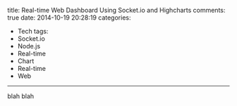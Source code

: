 title: Real-time Web Dashboard Using Socket.io and Highcharts
comments: true
date: 2014-10-19 20:28:19
categories:
- Tech
tags:
- Socket.io
- Node.js
- Real-time
- Chart
- Real-time
- Web
---
blah blah

<!-- more -->
